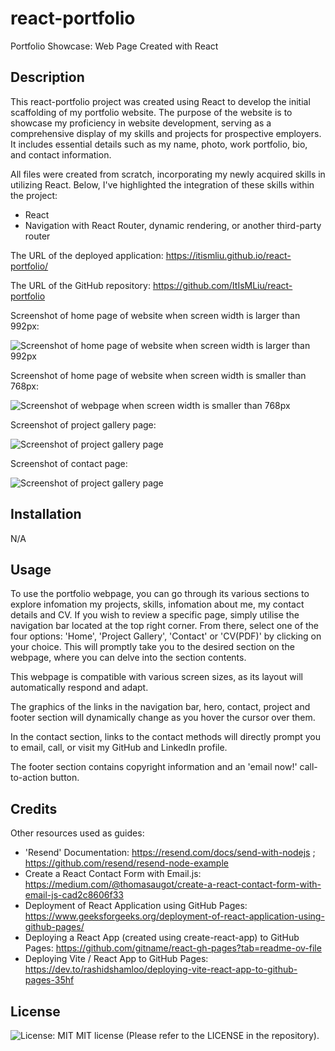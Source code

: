 # react-portfolio
Portfolio Showcase: Web Page Created with React

## Description 

This react-portfolio project was created using React to develop the initial scaffolding of my portfolio website. The purpose of the website is to showcase my proficiency in website development, serving as a comprehensive display of my skills and projects for prospective employers. It includes essential details such as my name, photo, work portfolio, bio, and contact information.

All files were created from scratch, incorporating my newly acquired skills in utilizing React. Below, I've highlighted the integration of these skills within the project:

* React
* Navigation with React Router, dynamic rendering, or another third-party router

The URL of the deployed application: https://itismliu.github.io/react-portfolio/

The URL of the GitHub repository: https://github.com/ItIsMLiu/react-portfolio

Screenshot of home page of website when screen width is larger than 992px:

![Screenshot of home page of website when screen width is larger than 992px](./src/assets/images/home.png)

Screenshot of home page of website when screen width is smaller than 768px:

![Screenshot of webpage when screen width is smaller than 768px](./src/assets/images/home-small-screen.png)

Screenshot of project gallery page:

![Screenshot of project gallery page](./src/assets/images/project-gallery.png)

Screenshot of contact page:

![Screenshot of project gallery page](./src/assets/images/contact.png)

## Installation

N/A

## Usage 

To use the portfolio webpage, you can go through its various sections to explore infomation my projects, skills, infomation about me, my contact details and CV. If you wish to review a specific page, simply utilise the navigation bar located at the top right corner. From there, select one of the four options: 'Home', 'Project Gallery', 'Contact' or 'CV(PDF)' by clicking on your choice. This will promptly take you to the desired section on the webpage, where you can delve into the section contents.

This webpage is compatible with various screen sizes, as its layout will automatically respond and adapt. 

The graphics of the links in the navigation bar, hero, contact, project and footer section will dynamically change as you hover the cursor over them.

In the contact section, links to the contact methods will directly prompt you to email, call, or visit my GitHub and LinkedIn profile.

The footer section contains copyright information and an 'email now!' call-to-action button. 

## Credits

Other resources used as guides:
- 'Resend' Documentation: https://resend.com/docs/send-with-nodejs ; https://github.com/resend/resend-node-example
- Create a React Contact Form with Email.js: https://medium.com/@thomasaugot/create-a-react-contact-form-with-email-js-cad2c8606f33
- Deployment of React Application using GitHub Pages: https://www.geeksforgeeks.org/deployment-of-react-application-using-github-pages/
- Deploying a React App (created using create-react-app) to GitHub Pages: https://github.com/gitname/react-gh-pages?tab=readme-ov-file
- Deploying Vite / React App to GitHub Pages: https://dev.to/rashidshamloo/deploying-vite-react-app-to-github-pages-35hf

## License

![License: MIT](https://img.shields.io/badge/License-MIT-yellow.svg)
MIT license (Please refer to the LICENSE in the repository).